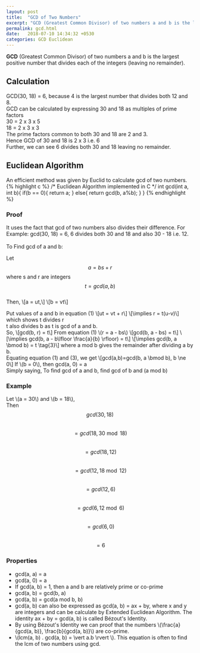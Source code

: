 ```yaml
---
layout: post
title:  "GCD of Two Numbers"
excerpt: "GCD (Greatest Common Divisor) of two numbers a and b is the largest positive number that divides each of the integers (leaving no remainder)."
permalink: gcd.html
date:   2018-07-10 14:34:32 +0530
categories: GCD Euclidean
---
```

**GCD** (Greatest Common Divisor) of two numbers a and b is the largest positive number that divides each of the integers (leaving no remainder).
## Calculation
GCD(30, 18) = 6, because 4 is the largest number that divides both 12 and 8.<br>
GCD can be calculated by expressing 30 and 18 as multiples of prime factors <br>
30 = 2 x 3 x 5<br>
18 = 2 x 3 x 3<br>
The prime factors common to both 30 and 18 are 2 and 3.<br>
Hence GCD of 30 and 18 is 2 x 3 i.e. 6<br>
Further, we can see 6 divides both 30 and 18 leaving no remainder.

## Euclidean Algorithm
An efficient method was given by Euclid to calculate gcd of two numbers.
{% highlight c %}
/* Euclidean Algorithm implemented in C */
int gcd(int a, int b){
    if(b == 0){
        return a;
    }
    else{
        return gcd(b, a%b);
    }
}
{% endhighlight %}

### Proof
It uses the fact that gcd of two numbers also divides their difference. For Example: gcd(30, 18) = 6, 6 divides both 30 and 18 and also 30 - 18 i.e. 12.
<br><br>
To Find gcd of a and b:<br>

Let<br>
$$a = bs + r \tag{1}$$
where s and r are integers<br>
$$t = gcd(a, b) \tag{2}$$<br>
Then,
\\[a = ut,\\]
\\[b = vt\\]

Put values of a and b in equation (1)
\\[ut = vt + r\\]
\\[\implies r = t(u-v)\\]
which shows t divides r<br>
t also divides b as t is gcd of a and b.<br>
So, \\[gcd(b, r) = t\\]
From equation (1) \\(r = a - bs\\)
\\[gcd(b, a - bs) = t\\]
\\[\implies gcd(b, a - b\lfloor \frac{a}{b} \rfloor) = t\\]
\\[\implies gcd(b, a \bmod b) = t \tag{3}\\]
where a mod b gives the remainder after dividing a by b.
<br>
Equating equation (1) and (3), we get
\\[gcd(a,b)=gcd(b, a \bmod b), b \ne 0\\]
If \\(b = 0\\), then gcd(a, 0) = a<br>
Simply saying, To find gcd of a and b, find gcd of b and (a mod b)

### Example
Let \\(a = 30\\) and \\(b = 18\\),<br>
Then $$gcd(30, 18)$$<br>
$$= gcd(18, 30 \bmod 18)$$<br>
$$=  gcd(18, 12)$$<br>
$$=  gcd(12, 18 \bmod 12)$$<br>
$$=  gcd(12, 6)$$<br>
$$=  gcd(6, 12 \bmod 6)$$<br>
$$=  gcd(6, 0)$$<br>
$$=  6$$

### Properties
+ gcd(a, a) = a
+ gcd(a, 0) = a
+ If gcd(a, b) = 1, then a and b are relatively prime or co-prime
+ gcd(a, b) = gcd(b, a)
+ gcd(a, b) = gcd(a mod b, b)
+ gcd(a, b) can also be expressed as gcd(a, b) = ax + by, where x and y are integers
and can be calculate by Extended Euclidean Algorithm. The identity ax + by = gcd(a, b) is called Bézout's Identity.
+ By using Bézout's Identity we can proof that the numbers \\(\frac{a}{gcd(a, b)}, \frac{b}{gcd(a, b)}\\) are co-prime.
+ \\(lcm(a, b) . gcd(a, b) =  \\vert a.b \\rvert \\). This equation is often to find the lcm of two numbers using gcd.
